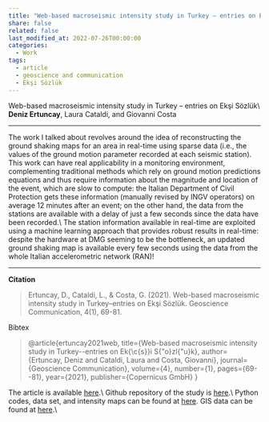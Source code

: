 ```yaml
---
title: "Web-based macroseismic intensity study in Turkey – entries on Ekşi Sözlük"
share: false
related: false
last_modified_at: 2022-07-26T00:00:00
categories:
  - Work
tags:
  - article
  - geoscience and communication
  - Ekşi Sözlük
---
```


Web-based macroseismic intensity study in Turkey – entries on Ekşi Sözlük\\
**Deniz Ertuncay**, Laura Cataldi, and Giovanni Costa

---

The work I talked about revolves around the idea of reconstructing the ground shaking maps for an area in real-time using sparse data (i.e., the values of the ground motion parameter recorded at each seismic station).
This work can have real applicability in a monitoring environment, complementing traditional methods which rely on ground motion predictions equations and thus require information about the magnitude and location of the event, which are slow to compute: the Italian Department of Civil Protection gets these information (manually revised by INGV operators) on average 12 minutes after an event; on the other hand, the data from the stations are available with a delay of just a few seconds since the data have been  recorded.\\
The station information available in real-time are exploited using a machine learning approach that provides robust results in real-time: despite the hardware at DMG seeming to be the bottleneck, an updated ground shaking map is available every few seconds using the data from the whole Italian accelerometric network (RAN)!

---

**Citation**

> Ertuncay, D., Cataldi, L., & Costa, G. (2021). Web-based macroseismic intensity study in Turkey–entries on Ekşi Sözlük. Geoscience Communication, 4(1), 69-81.

Bibtex

> @article{ertuncay2021web,
  title={Web-based macroseismic intensity study in Turkey--entries on Ek{\c{s}}i S{\"o}zl{\"u}k},
  author={Ertuncay, Deniz and Cataldi, Laura and Costa, Giovanni},
  journal={Geoscience Communication},
  volume={4},
  number={1},
  pages={69--81},
  year={2021},
  publisher={Copernicus GmbH}
}

The article is available [here](https://gc.copernicus.org/articles/4/69/2021/).\\
Github repository of the study is [here](https://github.com/dertuncay/Web-base-macroseismic-intensity-study-in-Turkey).\\
Python codes, data set, and intensity maps can be found at [here](https://doi.org/10.5281/zenodo.3947832). GIS data can be found at [here](https://doi.org/10.6084/m9.figshare.12424352).\\

